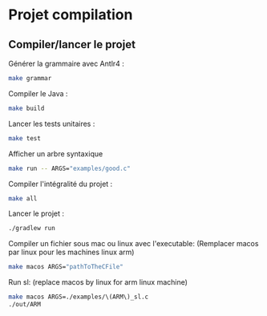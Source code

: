 # Projet compilation

## Compiler/lancer le projet

Générer la grammaire avec Antlr4 :

```bash
make grammar
```

Compiler le Java :

```bash
make build
```

Lancer les tests unitaires :

```bash
make test
```

Afficher un arbre syntaxique

```bash
make run -- ARGS="examples/good.c"
```

Compiler l'intégralité du projet :

```bash
make all
```

Lancer le projet :

```bash
./gradlew run
```

Compiler un fichier sous mac ou linux avec l'executable:
(Remplacer macos par linux pour les machines linux arm)

```bash
make macos ARGS="pathToTheCFile"
```

Run sl:
(replace macos by linux for arm linux machine)

```bash
make macos ARGS=./examples/\(ARM\)_sl.c
./out/ARM
```
